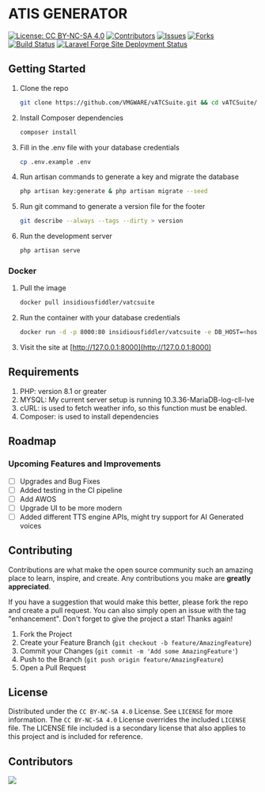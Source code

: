 # ATIS GENERATOR

[![License: CC BY-NC-SA 4.0][license-shield]][license-url]
[![Contributors][contributors-shield]][contributors-url]
[![Issues][issues-shield]][issues-url]
[![Forks][forks-shield]][forks-url]
[![Build Status][ci-shield]][ci-url]
[![Laravel Forge Site Deployment Status][forge-shield]][forge-url]

## Getting Started

1. Clone the repo

    ```sh
    git clone https://github.com/VMGWARE/vATCSuite.git && cd vATCSuite/src
    ```

2. Install Composer dependencies

    ```sh
    composer install
    ```

3. Fill in the .env file with your database credentials

    ```sh
    cp .env.example .env
    ```

4. Run artisan commands to generate a key and migrate the database

    ```sh
    php artisan key:generate & php artisan migrate --seed
    ```

5. Run git command to generate a version file for the footer

    ```sh
    git describe --always --tags --dirty > version
    ```

6. Run the development server

    ```sh
    php artisan serve
    ```

### Docker

1. Pull the image

    ```sh
    docker pull insidiousfiddler/vatcsuite
    ```

2. Run the container with your database credentials

    ```sh
    docker run -d -p 8000:80 insidiousfiddler/vatcsuite -e DB_HOST=<host> -e DB_PORT=<port> -e DB_DATABASE=<database> -e DB_USERNAME=<username> -e DB_PASSWORD=<password>
    ```

3. Visit the site at [http://127.0.0.1:8000](http://127.0.0.1:8000)

## Requirements

1. PHP: version 8.1 or greater
2. MYSQL: My current server setup is running 10.3.36-MariaDB-log-cll-lve
3. cURL: is used to fetch weather info, so this function must be enabled.
4. Composer: is used to install dependencies

## Roadmap

### Upcoming Features and Improvements

-   [ ] Upgrades and Bug Fixes
-   [ ] Added testing in the CI pipeline
-   [ ] Add AWOS
-   [ ] Upgrade UI to be more modern
-   [ ] Added different TTS engine APIs, might try support for AI Generated voices

## Contributing

Contributions are what make the open source community such an amazing place to learn, inspire, and create. Any contributions you make are **greatly appreciated**.

If you have a suggestion that would make this better, please fork the repo and create a pull request. You can also simply open an issue with the tag "enhancement".
Don't forget to give the project a star! Thanks again!

1. Fork the Project
2. Create your Feature Branch (`git checkout -b feature/AmazingFeature`)
3. Commit your Changes (`git commit -m 'Add some AmazingFeature'`)
4. Push to the Branch (`git push origin feature/AmazingFeature`)
5. Open a Pull Request

## License

Distributed under the `CC BY-NC-SA 4.0` License. See `LICENSE` for more information. The `CC BY-NC-SA 4.0` License overrides the included `LICENSE` file. The LICENSE file included is a secondary license that also applies to this project and is included for reference.

## Contributors

<a href = "https://github.com/VMGWARE/vATCSuite/graphs/contributors">
<img src = "https://contrib.rocks/image?repo=VMGWARE/vATCSuite"/>
</a>

[contributors-shield]: https://img.shields.io/github/contributors/VMGWARE/vATCSuite.svg
[contributors-url]: https://github.com/VMGWARE/vATCSuite/graphs/contributors
[forks-shield]: https://img.shields.io/github/forks/VMGWARE/vATCSuite.svg
[forks-url]: https://github.com/VMGWARE/vATCSuite/network
[issues-shield]: https://img.shields.io/github/issues/VMGWARE/vATCSuite.svg
[issues-url]: https://github.com/VMGWARE/vATCSuite/issues
[license-shield]: https://img.shields.io/badge/License-CC_BY--NC--SA_4.0-lightgrey.svg
[license-url]: https://creativecommons.org/licenses/by-nc-sa/4.0/
[ci-shield]: https://woodpecker.vahngomes.dev/api/badges/VMGWARE/vATCSuite/status.svg
[ci-url]: https://woodpecker.vahngomes.dev/VMGWARE/vATCSuite
[forge-shield]: https://img.shields.io/endpoint?url=https%3A%2F%2Fforge.laravel.com%2Fsite-badges%2Fdfb30462-772c-4427-afe7-bb17de5c40f2%3Fdate%3D1%26commit%3D1&style=plastic
[forge-url]: https://forge.laravel.com/servers/699079/sites/2035675
